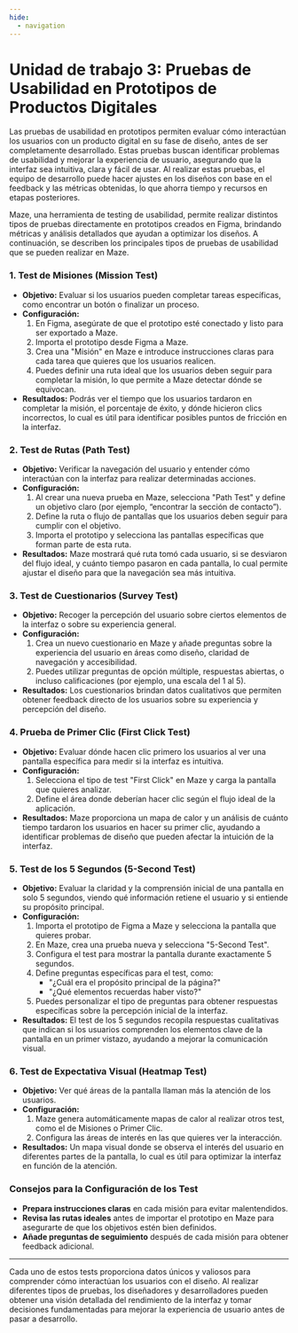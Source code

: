 ```yaml
---
hide:
  - navigation
---
```


# **Unidad de trabajo 3: Pruebas de Usabilidad en Prototipos de Productos Digitales**

Las pruebas de usabilidad en prototipos permiten evaluar cómo interactúan los usuarios con un producto digital en su fase de diseño, antes de ser completamente desarrollado. Estas pruebas buscan identificar problemas de usabilidad y mejorar la experiencia de usuario, asegurando que la interfaz sea intuitiva, clara y fácil de usar. Al realizar estas pruebas, el equipo de desarrollo puede hacer ajustes en los diseños con base en el feedback y las métricas obtenidas, lo que ahorra tiempo y recursos en etapas posteriores.

Maze, una herramienta de testing de usabilidad, permite realizar distintos tipos de pruebas directamente en prototipos creados en Figma, brindando métricas y análisis detallados que ayudan a optimizar los diseños. A continuación, se describen los principales tipos de pruebas de usabilidad que se pueden realizar en Maze.

### 1. **Test de Misiones (Mission Test)**
- **Objetivo:** Evaluar si los usuarios pueden completar tareas específicas, como encontrar un botón o finalizar un proceso.
- **Configuración:**
    1. En Figma, asegúrate de que el prototipo esté conectado y listo para ser exportado a Maze.
    2. Importa el prototipo desde Figma a Maze.
    3. Crea una "Misión" en Maze e introduce instrucciones claras para cada tarea que quieres que los usuarios realicen.
    4. Puedes definir una ruta ideal que los usuarios deben seguir para completar la misión, lo que permite a Maze detectar dónde se equivocan.
- **Resultados:** Podrás ver el tiempo que los usuarios tardaron en completar la misión, el porcentaje de éxito, y dónde hicieron clics incorrectos, lo cual es útil para identificar posibles puntos de fricción en la interfaz.

### 2. **Test de Rutas (Path Test)**
- **Objetivo:** Verificar la navegación del usuario y entender cómo interactúan con la interfaz para realizar determinadas acciones.
- **Configuración:**
    1. Al crear una nueva prueba en Maze, selecciona "Path Test" y define un objetivo claro (por ejemplo, “encontrar la sección de contacto”).
    2. Define la ruta o flujo de pantallas que los usuarios deben seguir para cumplir con el objetivo.
    3. Importa el prototipo y selecciona las pantallas específicas que forman parte de esta ruta.
- **Resultados:** Maze mostrará qué ruta tomó cada usuario, si se desviaron del flujo ideal, y cuánto tiempo pasaron en cada pantalla, lo cual permite ajustar el diseño para que la navegación sea más intuitiva.

### 3. **Test de Cuestionarios (Survey Test)**
- **Objetivo:** Recoger la percepción del usuario sobre ciertos elementos de la interfaz o sobre su experiencia general.
- **Configuración:**
    1. Crea un nuevo cuestionario en Maze y añade preguntas sobre la experiencia del usuario en áreas como diseño, claridad de navegación y accesibilidad.
    2. Puedes utilizar preguntas de opción múltiple, respuestas abiertas, o incluso calificaciones (por ejemplo, una escala del 1 al 5).
- **Resultados:** Los cuestionarios brindan datos cualitativos que permiten obtener feedback directo de los usuarios sobre su experiencia y percepción del diseño.

### 4. **Prueba de Primer Clic (First Click Test)**
- **Objetivo:** Evaluar dónde hacen clic primero los usuarios al ver una pantalla específica para medir si la interfaz es intuitiva.
- **Configuración:**
    1. Selecciona el tipo de test "First Click" en Maze y carga la pantalla que quieres analizar.
    2. Define el área donde deberían hacer clic según el flujo ideal de la aplicación.
- **Resultados:** Maze proporciona un mapa de calor y un análisis de cuánto tiempo tardaron los usuarios en hacer su primer clic, ayudando a identificar problemas de diseño que pueden afectar la intuición de la interfaz.

### 5. **Test de los 5 Segundos (5-Second Test)**
- **Objetivo:** Evaluar la claridad y la comprensión inicial de una pantalla en solo 5 segundos, viendo qué información retiene el usuario y si entiende su propósito principal.
- **Configuración:**
    1. Importa el prototipo de Figma a Maze y selecciona la pantalla que quieres probar.
    2. En Maze, crea una prueba nueva y selecciona "5-Second Test".
    3. Configura el test para mostrar la pantalla durante exactamente 5 segundos.
    4. Define preguntas específicas para el test, como:
        - "¿Cuál era el propósito principal de la página?"
        - "¿Qué elementos recuerdas haber visto?"
    5. Puedes personalizar el tipo de preguntas para obtener respuestas específicas sobre la percepción inicial de la interfaz.
- **Resultados:** El test de los 5 segundos recopila respuestas cualitativas que indican si los usuarios comprenden los elementos clave de la pantalla en un primer vistazo, ayudando a mejorar la comunicación visual.

### 6. **Test de Expectativa Visual (Heatmap Test)**
- **Objetivo:** Ver qué áreas de la pantalla llaman más la atención de los usuarios.
- **Configuración:**
    1. Maze genera automáticamente mapas de calor al realizar otros test, como el de Misiones o Primer Clic.
    2. Configura las áreas de interés en las que quieres ver la interacción.
- **Resultados:** Un mapa visual donde se observa el interés del usuario en diferentes partes de la pantalla, lo cual es útil para optimizar la interfaz en función de la atención.

### Consejos para la Configuración de los Test
- **Prepara instrucciones claras** en cada misión para evitar malentendidos.
- **Revisa las rutas ideales** antes de importar el prototipo en Maze para asegurarte de que los objetivos estén bien definidos.
- **Añade preguntas de seguimiento** después de cada misión para obtener feedback adicional.

---

Cada uno de estos tests proporciona datos únicos y valiosos para comprender cómo interactúan los usuarios con el diseño. Al realizar diferentes tipos de pruebas, los diseñadores y desarrolladores pueden obtener una visión detallada del rendimiento de la interfaz y tomar decisiones fundamentadas para mejorar la experiencia de usuario antes de pasar a desarrollo.

